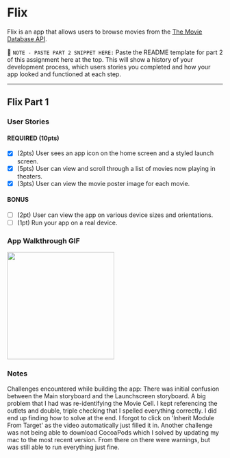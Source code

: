 # Flix

Flix is an app that allows users to browse movies from the [The Movie Database API](http://docs.themoviedb.apiary.io/#).

📝 `NOTE - PASTE PART 2 SNIPPET HERE:` Paste the README template for part 2 of this assignment here at the top. This will show a history of your development process, which users stories you completed and how your app looked and functioned at each step.

---

## Flix Part 1

### User Stories

#### REQUIRED (10pts)
- [X] (2pts) User sees an app icon on the home screen and a styled launch screen.
- [X] (5pts) User can view and scroll through a list of movies now playing in theaters.
- [X] (3pts) User can view the movie poster image for each movie.

#### BONUS
- [ ] (2pt) User can view the app on various device sizes and orientations.
- [ ] (1pt) Run your app on a real device.

### App Walkthrough GIF

<img src="http://g.recordit.co/XcBvvfvveh.gif" width=250><br>

### Notes
Challenges encountered while building the app:
There was initial confusion between the Main storyboard and the Launchscreen storyboard.
A big problem that I had was re-identifying the Movie Cell. I kept referencing the outlets and double, triple checking that I spelled everything correctly.
I did end up finding how to solve at the end. I forgot to click on 'Inherit Module From Target' as the video automatically just filled it in.
Another challenge was not being able to download CocoaPods which I solved by updating my mac to the most recent version.
From there on there were warnings, but was still able to run everything just fine.
